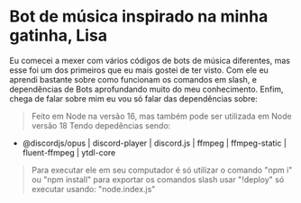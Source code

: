 # Bot de música inspirado na minha gatinha, Lisa 

Eu comecei a mexer com vários códigos de bots de música diferentes, mas esse foi um dos primeiros que eu mais gostei de ter visto. Com ele eu aprendi bastante sobre como funcionam os comandos em slash, e dependências de Bots aprofundando muito do meu conhecimento.
Enfim, chega de falar sobre mim eu vou só falar das dependências sobre:
> Feito em Node na versão 16, mas também pode ser utilizada em Node versão 18
 >Tendo depedências sendo:
 * @discordjs/opus | discord-player | discord.js | ffmpeg | ffmpeg-static | fluent-ffmpeg | ytdl-core
>Para executar ele em seu computador é só utilizar o comando  "npm i" ou "npm install" para exportar os comandos slash usar "!deploy" só executar usando: "node.index.js"
